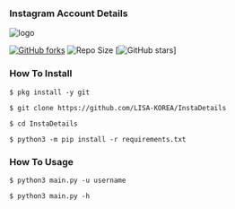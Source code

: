 ### Instagram Account Details



![logo](https://c.tenor.com/9gAQTpYexIIAAAAC/instagram-logo.gif)


[![GitHub forks](https://img.shields.io/github/forks/LISA-KOREA/InstaDetails?&style=flat-square&logo=github)](https://github.com/LISA-KOREA/InstaDetails/fork)
![Repo Size](https://img.shields.io/github/repo-size/LISA-KOREA/InstaDetails?&style=flat-square&logo=github)
[![GitHub stars](https://img.shields.io/github/stars/LISA-KOREA/InstaDetails?&style=flat-square&logo=github)]




### How To Install

`$ pkg install -y git`

`$ git clone https://github.com/LISA-KOREA/InstaDetails`

`$ cd InstaDetails`

`$ python3 -m pip install -r requirements.txt`

### How To Usage

`$ python3 main.py -u username`

`$ python3 main.py -h`









